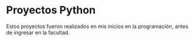 # Proyectos Python
Estos proyectos fueron realizados en mis inicios en la programación, antes de ingresar en la facultad.

